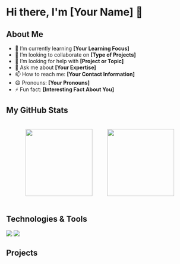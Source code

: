 # Hi there, I'm [Your Name] 👋

## About Me
- 🌱 I’m currently learning **[Your Learning Focus]**
- 👯 I’m looking to collaborate on **[Type of Projects]**
- 🤔 I’m looking for help with **[Project or Topic]**
- 💬 Ask me about **[Your Expertise]**
- 📫 How to reach me: **[Your Contact Information]**
- 😄 Pronouns: **[Your Pronouns]**
- ⚡ Fun fact: **[Interesting Fact About You]**

## My GitHub Stats
<div style="display: flex; justify-content: center; align-items: center;">
    <img height="180px" style="margin:20px;" src="http://github-readme-streak-stats.herokuapp.com?user=B-i-x&theme=dark&background=000000" />
    <img height="180px"  style="margin: 20px;" src="https://github-readme-stats.vercel.app/api/top-langs/?username=B-i-x&layout=compact&theme=dark&background=000000" />
</div>

## Technologies & Tools
![](https://img.shields.io/badge/Code-Python-informational?style=flat&logo=python&logoColor=white&color=2bbc8a)
![](https://img.shields.io/badge/Tools-Docker-informational?style=flat&logo=docker&logoColor=white&color=2bbc8a)
<!-- Add more badges from https://shields.io -->

## Projects
<!-- List your projects or pin them on your profile -->

